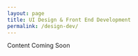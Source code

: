```yaml
---
layout: page
title: UI Design & Front End Development
permalink: /design-dev/
---
```


Content Coming Soon
